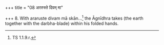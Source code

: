 +++
title = "08 अररुस्ते दिवम् मा"

+++
8. With araruste divam mā skān...[^1] the Āgnīdhra takes (the earth together with the darbha-blade) within his folded hands.  

[^1]: TS 1.1.9.r.  
